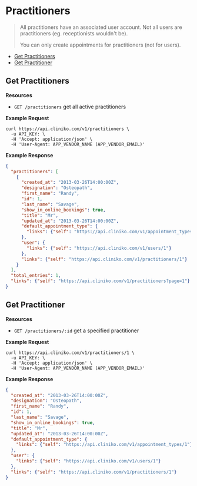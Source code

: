 Practitioners
============
> All practitioners have an associated user account.  Not all users are practitioners (eg. receptionists wouldn't be).
>
> You can only create appointments for practitioners (not for users).

* [Get Practitioners](#get-practitioners "This will return all practitioners.")
* [Get Practitioner](#get-practitioner "This will return a specified practitioner.")

Get Practitioners
----------------

**Resources**
* ```GET /practitioners``` get all active practitioners

**Example Request**
```shell
curl https://api.cliniko.com/v1/practitioners \
  -u API_KEY: \
  -H 'Accept: application/json' \
  -H 'User-Agent: APP_VENDOR_NAME (APP_VENDOR_EMAIL)'
```

**Example Response**
```json
{
  "practitioners": [
    {
      "created_at": "2013-03-26T14:00:00Z",
      "designation": "Osteopath",
      "first_name": "Randy",
      "id": 1,
      "last_name": "Savage",
      "show_in_online_bookings": true,
      "title": "Mr",
      "updated_at": "2013-03-26T14:00:00Z",
      "default_appointment_type": {
        "links": {"self": "https://api.cliniko.com/v1/appointment_types/1"}
      },
      "user": {
        "links": {"self": "https://api.cliniko.com/v1/users/1"}
      },
      "links": {"self": "https://api.cliniko.com/v1/practitioners/1"}
    }
  ],
  "total_entries": 1,
  "links": {"self": "https://api.cliniko.com/v1/practitioners?page=1"}
}
```

Get Practitioner
------------

**Resources**
* ```GET /practitioners/:id``` get a specified practitioner

**Example Request**
```shell
curl https://api.cliniko.com/v1/practitioners/1 \
  -u API_KEY: \
  -H 'Accept: application/json' \
  -H 'User-Agent: APP_VENDOR_NAME (APP_VENDOR_EMAIL)'
```

**Example Response**
```json
{
  "created_at": "2013-03-26T14:00:00Z",
  "designation": "Osteopath",
  "first_name": "Randy",
  "id": 1,
  "last_name": "Savage",
  "show_in_online_bookings": true,
  "title": "Mr",
  "updated_at": "2013-03-26T14:00:00Z",
  "default_appointment_type": {
    "links": {"self": "https://api.cliniko.com/v1/appointment_types/1"}
  },
  "user": {
    "links": {"self": "https://api.cliniko.com/v1/users/1"}
  },
  "links": {"self": "https://api.cliniko.com/v1/practitioners/1"}
}
```
